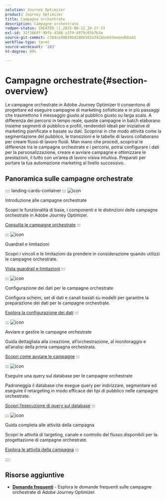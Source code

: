 ```yaml
---
solution: Journey Optimizer
product: Journey Optimizer
title: Campagne orchestrate
description: Campagne orchestrate
redpen-status: CREATED_||_2025-08-11_20-27-33
exl-id: 31f3668f-99fb-4388-a379-4979c63b7b3a
source-git-commit: c584ce48029bd298b503a342a1e663eeeedbba42
workflow-type: tm+mt
source-wordcount: '263'
ht-degree: 89%

---
```


# Campagne orchestrate{#section-overview}

Le campagne orchestrate in Adobe Journey Optimizer ti consentono di progettare ed eseguire campagne di marketing sofisticate e in più passaggi che trasmettono il messaggio giusto al pubblico giusto su larga scala. A differenza dei percorsi in tempo reale, queste campagne in batch elaborano insieme segmenti di pubblico e profili, rendendoli ideali per iniziative di marketing pianificate e basate su dati. Scoprirai in che modo attività come la segmentazione del pubblico, le transizioni e le tabelle di lavoro collaborano per creare flussi di lavoro fluidi. Man mano che procedi, scoprirai le differenze tra le campagne orchestrate e i percorsi, potrai configurare i dati per la personalizzazione, creare e avviare campagne e ottimizzare le prestazioni, il tutto con un’area di lavoro visiva intuitiva. Preparati per portare la tua automazione marketing al livello successivo.

## Panoramica sulle campagne orchestrate

:::: landing-cards-container
:::
![icon](https://cdn.experienceleague.adobe.com/icons/book.svg?lang=it)

Introduzione alle campagne orchestrate

Scopri le funzionalità di base, i componenti e le distinzioni delle campagne orchestrate in Adobe Journey Optimizer.

[Consulta le campagne orchestrate](../using/orchestrated/gs-orchestrated-campaigns.md)
:::

:::
![icon](https://cdn.experienceleague.adobe.com/icons/shield-halved.svg?lang=it)

Guardrail e limitazioni

Scopri i vincoli e le limitazioni da prendere in considerazione quando utilizzi le campagne orchestrate.

[Vista guardrail e limitazioni](../using/orchestrated/guardrails.md)
:::

:::
![icon](https://cdn.experienceleague.adobe.com/icons/gear.svg?lang=it)

Configurazione dei dati per le campagne orchestrate

Configura schemi, set di dati e canali basati su modelli per garantire la preparazione dei dati per le campagne orchestrate.

[Esplora la configurazione dei dati](data-configuration-landing-page.md)
:::

:::
![icon](https://cdn.experienceleague.adobe.com/icons/circle-play.svg?lang=it)

Avviare e gestire le campagne orchestrate

Guida dettagliata alla creazione, all’orchestrazione, al monitoraggio e all’analisi della prima campagna orchestrata.

[Scopri come avviare le campagne](launch-landing-page.md)
:::

:::
![icon](https://cdn.experienceleague.adobe.com/icons/code-branch.svg?lang=it)

Eseguire una query sul database per le campagne orchestrate

Padroneggia il database che esegue query per indirizzare, segmentare ed eseguire il retargeting in modo efficace dei tipi di pubblico nelle campagne orchestrate.

[Scopri l’esecuzione di query sul database](query-database-landing-page.md)
:::

:::
![icon](https://cdn.experienceleague.adobe.com/icons/puzzle-piece.svg?lang=it)

Guida completa alle attività della campagna

Scopri le attività di targeting, canale e controllo del flusso disponibili per la progettazione di campagne orchestrate.

[Esplora le attività della campagna](design-campaigns-landing-page.md)
:::

::::

## Risorse aggiuntive

- **[Domande frequenti](../using/orchestrated/orchestrated-campaigns-faq.md)** - Esplora le domande frequenti sulle campagne orchestrate di Adobe Journey Optimizer.

